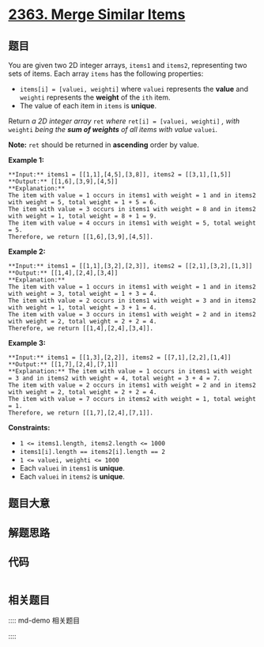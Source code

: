 # [2363. Merge Similar Items](https://leetcode.com/problems/merge-similar-items)

## 题目

You are given two 2D integer arrays, `items1` and `items2`, representing two
sets of items. Each array `items` has the following properties:

  * `items[i] = [valuei, weighti]` where `valuei` represents the **value** and `weighti` represents the **weight** of the `ith` item.
  * The value of each item in `items` is **unique**.

Return _a 2D integer array_ `ret` _where_ `ret[i] = [valuei, weighti]` _,_
_with_ `weighti` _being the **sum of weights** of all items with value_
`valuei`.

**Note:** `ret` should be returned in **ascending** order by value.



**Example 1:**

    
    
    **Input:** items1 = [[1,1],[4,5],[3,8]], items2 = [[3,1],[1,5]]
    **Output:** [[1,6],[3,9],[4,5]]
    **Explanation:** 
    The item with value = 1 occurs in items1 with weight = 1 and in items2 with weight = 5, total weight = 1 + 5 = 6.
    The item with value = 3 occurs in items1 with weight = 8 and in items2 with weight = 1, total weight = 8 + 1 = 9.
    The item with value = 4 occurs in items1 with weight = 5, total weight = 5.  
    Therefore, we return [[1,6],[3,9],[4,5]].
    

**Example 2:**

    
    
    **Input:** items1 = [[1,1],[3,2],[2,3]], items2 = [[2,1],[3,2],[1,3]]
    **Output:** [[1,4],[2,4],[3,4]]
    **Explanation:** 
    The item with value = 1 occurs in items1 with weight = 1 and in items2 with weight = 3, total weight = 1 + 3 = 4.
    The item with value = 2 occurs in items1 with weight = 3 and in items2 with weight = 1, total weight = 3 + 1 = 4.
    The item with value = 3 occurs in items1 with weight = 2 and in items2 with weight = 2, total weight = 2 + 2 = 4.
    Therefore, we return [[1,4],[2,4],[3,4]].

**Example 3:**

    
    
    **Input:** items1 = [[1,3],[2,2]], items2 = [[7,1],[2,2],[1,4]]
    **Output:** [[1,7],[2,4],[7,1]]
    **Explanation:** The item with value = 1 occurs in items1 with weight = 3 and in items2 with weight = 4, total weight = 3 + 4 = 7. 
    The item with value = 2 occurs in items1 with weight = 2 and in items2 with weight = 2, total weight = 2 + 2 = 4. 
    The item with value = 7 occurs in items2 with weight = 1, total weight = 1.
    Therefore, we return [[1,7],[2,4],[7,1]].
    



**Constraints:**

  * `1 <= items1.length, items2.length <= 1000`
  * `items1[i].length == items2[i].length == 2`
  * `1 <= valuei, weighti <= 1000`
  * Each `valuei` in `items1` is **unique**.
  * Each `valuei` in `items2` is **unique**.


## 题目大意

## 解题思路

## 代码

```javascript

```

## 相关题目

:::: md-demo 相关题目

::::
